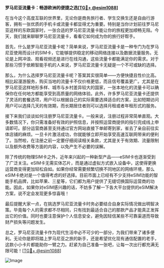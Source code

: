 **罗马尼亚流量卡：畅游欧洲的便捷之选[[TG💪+ @esim1088](https://t.me/s/esim1088)]**

在当今这个高度互联的世界里，无论你是商务旅行者、学生交换生还是自由行游客，拥有一张优质的手机卡或流量卡都显得尤为重要。特别是当你计划前往罗马尼亚这样的东欧国家时，一张合适的罗马尼亚流量卡能让你的旅程更加顺畅无阻。今天，我们就来聊聊罗马尼亚流量卡，看看它如何成为你的旅行好帮手。

首先，什么是罗马尼亚流量卡呢？简单来说，罗马尼亚流量卡是一种专门为在罗马尼亚使用而设计的SIM卡，它能够提供稳定的移动网络连接以及数据流量服务。无论是上网冲浪、观看视频还是进行在线沟通，这些流量卡都能满足你的需求。对于那些习惯于依赖智能手机的人来说，罗马尼亚流量卡无疑是一个不可或缺的选择。

那么，为什么选择罗马尼亚流量卡呢？答案其实很简单——方便快捷且性价比高。相比起漫游服务，购买当地的流量卡不仅价格更低，而且信号覆盖更广。尤其是在罗马尼亚这样地形多样、城市与乡村差异较大的国家，一张本地化的流量卡可以确保你在任何地方都能享受到高质量的网络体验。此外，许多罗马尼亚流量卡还提供了灵活的套餐选项，用户可以根据自己的实际需要选择适合的方案，比如短期访问用户可以选择几天的有效期，而长期居住者则可以选择月租或者年租形式的服务。

接下来我们谈谈如何注册罗马尼亚流量卡。一般来说，注册过程非常简单直观。大多数情况下，你只需准备好有效的护照信息，并按照运营商提供的指引完成线上申请即可。部分运营商甚至支持通过官方网站直接下单邮寄到家，省去了亲自前往实体店铺的麻烦。一旦卡片激活成功，你就能够立即开始享受高速互联网带来的便利了。当然啦，在注册之前一定要仔细阅读相关条款，尤其是关于有效期、流量限制以及额外收费等方面的内容，以免产生不必要的误解。

除了传统的物理SIM卡之外，近年来兴起的一种新型产品——eSIM卡也逐渐受到了广泛关注。eSIM卡无需实体芯片，而是通过虚拟方式嵌入设备中，这使得更换运营商变得更加轻松自如。如果你经常需要频繁切换不同地区的网络环境，那么eSIM卡绝对是一个值得考虑的好选择。目前市面上已经有不少支持eSIM功能的智能手机品牌，比如苹果、三星等，它们都为用户提供了无缝切换国际运营商的功能。因此，如果你对eSIM感兴趣的话，不妨多了解一下各大平台提供的eSIM解决方案，说不定会发现更多惊喜哦！

最后提醒大家一点，在挑选罗马尼亚流量卡时务必要结合自身实际情况做出明智决策。毕竟每个人的需求都不尽相同，只有找到最适合自己的那款产品才能真正发挥出它的价值。同时也要注意保护个人信息安全，避免因轻信某些不可靠渠道而导致财产损失等问题发生。

总之，罗马尼亚流量卡作为现代生活中必不可少的一部分，为我们带来了诸多便利。无论你是即将踏上罗马尼亚之旅的新手，还是希望优化现有通信配置的老手，这款小小卡片都能助你一臂之力。赶紧为自己准备一张吧，让每一次出行都充满无限可能！[[TG💪+ @esim1088](https://t.me/s/esim1088)] 

![Image](https://i.postimg.cc/4NQfJmqS/Snipaste-2025-05-13-00-14-12.png)